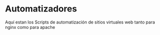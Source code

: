 # Automatizadores
Aquí estan los Scripts de automatización de sitios virtuales web tanto para nginx como para apache
